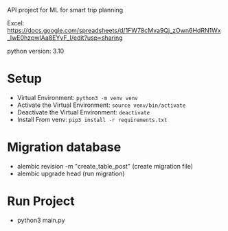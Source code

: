 API project for ML for smart trip planning

Excel: https://docs.google.com/spreadsheets/d/1FW78cMva9Qj_zOwn6HdRN1Wx_IwE0hzpwIAa8EYvF_I/edit?usp=sharing

python version: 3.10
# Setup
- Virtual Environment: `python3 -m venv venv`
- Activate the Virtual Environment: `source venv/bin/activate`
- Deactivate the Virtual Environment: `deactivate`
- Install From venv: `pip3 install -r requirements.txt`

# Migration database
- alembic revision -m "create_table_post" (create migration file)
- alembic upgrade head (run migration)

# Run Project
- python3 main.py